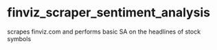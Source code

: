 # finviz_scraper_sentiment_analysis
scrapes finviz.com and performs basic SA on the headlines of stock symbols

